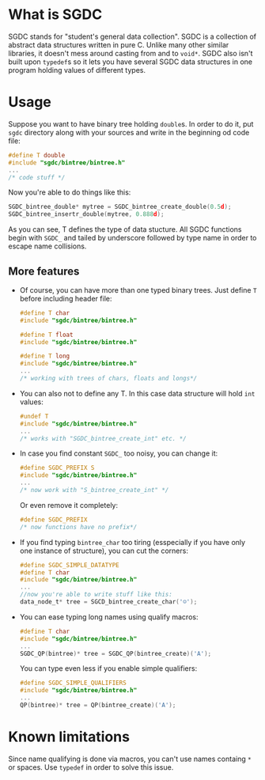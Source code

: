 # What is SGDC
SGDC stands for "student's general data collection". SGDC is a collection of abstract data structures written in pure C. Unlike many other similar libraries, it doesn't mess around casting from and to `void*`. SGDC also isn't built upon `typedef`s so it lets you have several SGDC data structures in one program holding values of different types.

# Usage
Suppose you want to have binary tree holding `double`s. In order to do it, put `sgdc` directory along with your sources and write in the beginning od code file:
```C
#define T double
#include "sgdc/bintree/bintree.h"
...
/* code stuff */
```
Now you're able to do things like this:
```C
SGDC_bintree_double* mytree = SGDC_bintree_create_double(0.5d);
SGDC_bintree_insertr_double(mytree, 0.888d);
```
As you can see, T defines the type of data stucture. All SGDC functions begin with `SGDC_` and tailed by underscore followed by type name in order to escape name collisions.

## More features
* Of course, you can have more than one typed binary trees. Just define `T` before including header file:

  ````C
  #define T char
  #include "sgdc/bintree/bintree.h"

  #define T float
  #include "sgdc/bintree/bintree.h"

  #define T long
  #include "sgdc/bintree/bintree.h"
  ...
  /* working with trees of chars, floats and longs*/
  ````

* You can also not to define any T. In this case data structure will hold `int` values:

  ````C
  #undef T
  #include "sgdc/bintree/bintree.h"
  ...
  /* works with "SGDC_bintree_create_int" etc. */
  ````

* In case you find constant `SGDC_` too noisy, you can change it:

  ````C
  #define SGDC_PREFIX S
  #include "sgdc/bintree/bintree.h"
  ...
  /* now work with "S_bintree_create_int" */
  ````

    Or even remove it completely:

  ````C
  #define SGDC_PREFIX
  /* now functions have no prefix*/
  ````

* If you find typing `bintree_char` too tiring (esspecially if you have only one instance of structure), you can cut the corners:

  ````C
  #define SGDC_SIMPLE_DATATYPE
  #define T char
  #include "sgdc/bintree/bintree.h"
  ...
  //now you're able to write stuff like this:
  data_node_t* tree = SGCD_bintree_create_char('☺');
  ````

* You can ease typing long names using qualify macros:

  ````C
  #define T char
  #include "sgdc/bintree/bintree.h"
  ...
  SGDC_QP(bintree)* tree = SGDC_QP(bintree_create)('A');
  ````

    You can type even less if you enable simple qualifiers:
    
  ````C
  #define SGDC_SIMPLE_QUALIFIERS
  #include "sgdc/bintree/bintree.h"
  ...
  QP(bintree)* tree = QP(bintree_create)('A');
  ````

# Known limitations
Since name qualifying is done via macros, you can't use names containg `*` or spaces. Use `typedef` in order to solve this issue.
